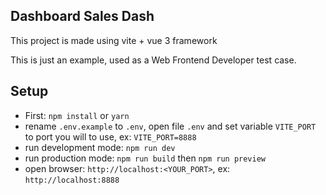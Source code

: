 ## Dashboard Sales Dash

This project is made using vite + vue 3 framework

This is just an example, used as a Web Frontend Developer test case.

## Setup

- First: `npm install` or `yarn`
- rename `.env.example` to `.env`, open file `.env` and set variable `VITE_PORT` to port you will to use, ex: `VITE_PORT=8888`
- run development mode: `npm run dev`
- run production mode: `npm run build` then `npm run preview`
- open browser: `http://localhost:<YOUR_PORT>`, ex: `http://localhost:8888`
